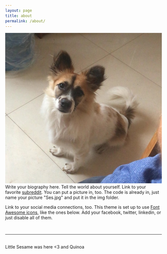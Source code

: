 ```yaml
---
layout: page
title: about
permalink: /about/
---
```


<img class="col one right" src="/img/Ses.jpg">    

<br/>
Write your biography here. Tell the world about yourself. Link to your favorite <a href="http://reddit.com" target="blank">subreddit</a>. You can put a picture in, too. The code is already in, just name your picture "Ses.jpg" and put it in the img folder. 

Link to your social media connections, too. This theme is set up to use <a href="http://fortawesome.github.io/Font-Awesome/" target="blank">Font Awesome icons</a>, like the ones below. Add your facebook, twitter, linkedin, or just disable all of them. 


<br/>
<hr/>
<br/>
<span class="contacticon center">
	<a href="https://github.com/regineerika" target="_blank"><i class="fa fa-github"></i></a>
	<a href="https://www.instagram.com/regine_erika/" target="_blank"><i class="fa fa-instagram"></i></a>
	<a href="weixin://contacts/profile/reginecalaquian" target="_blank"><i class="fa fa-weixin"></i></a>
</span>


<div class="col three caption">
	Little Sesame was here <3 and Quinoa
</div>

